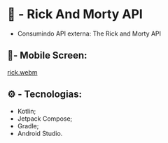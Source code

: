 # :construction: - Rick And Morty API

- Consumindo API externa: The Rick and Morty API

## 📱- Mobile Screen:

[rick.webm](https://github.com/user-attachments/assets/a507b730-590b-47a7-8894-3f508453f5d5)

## ⚙️ - Tecnologias:

- Kotlin;
- Jetpack Compose;
- Gradle;
- Android Studio.


